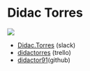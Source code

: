 # Didac Torres

![](https://ca.slack-edge.com/T0SJKHBFZ-UEWET784T-c9ce7a512cea-1024)


- [Didac.Torres](https://skylabcoders.slack.com/messages/DEWHVL6F4/team/UEWET784T/) (slack)
- [didactorres](https://trello.com/didactorres) (trello)
- [didactor91](https://github.com/Didactor91)(github)